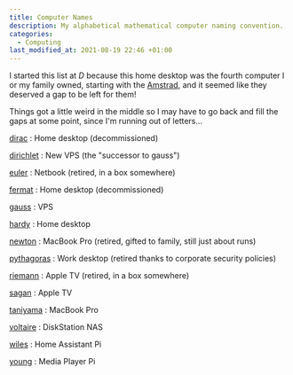 ```yaml
---
title: Computer Names
description: My alphabetical mathematical computer naming convention.
categories:
  - Computing
last_modified_at: 2021-08-19 22:46 +01:00
---
```


I started this list at _D_ because this home desktop was the fourth computer I or my family owned, starting with the [Amstrad](/interests/computing/), and it seemed like they deserved a gap to be left for them!

Things got a little weird in the middle so I may have to go back and fill the gaps at some point, since I'm running out of letters...

[dirac](https://en.wikipedia.org/wiki/Paul_Dirac)
:    Home desktop (decommissioned)

[dirichlet](https://en.wikipedia.org/wiki/Peter_Gustav_Lejeune_Dirichlet)
:    New VPS (the "successor to gauss")

[euler](https://en.wikipedia.org/wiki/Leonhard_Euler)
:    Netbook (retired, in a box somewhere)

[fermat](https://en.wikipedia.org/wiki/Pierre_de_Fermat)
:    Home desktop (decommissioned)

[gauss](https://en.wikipedia.org/wiki/Carl_Friedrich_Gauss)
:    VPS

[hardy](https://en.wikipedia.org/wiki/G._H._Hardy)
:    Home desktop

[newton](https://en.wikipedia.org/wiki/Isaac_Newton)
:    MacBook Pro (retired, gifted to family, still just about runs)

[pythagoras](https://en.wikipedia.org/wiki/Pythagoras)
:    Work desktop (retired thanks to corporate security policies)

[riemann](https://en.wikipedia.org/wiki/Bernhard_Riemann)
:    Apple TV (retired, in a box somewhere)

[sagan](https://en.wikipedia.org/wiki/Carl_Sagan)
:    Apple TV

[taniyama](https://en.wikipedia.org/wiki/Yutaka_Taniyama)
:    MacBook Pro

[voltaire](https://en.wikipedia.org/wiki/Voltaire)
:    DiskStation NAS

[wiles](https://en.wikipedia.org/wiki/Andrew_Wiles)
:    Home Assistant Pi

[young](https://en.wikipedia.org/wiki/Grace_Chisholm_Young)
:    Media Player Pi
